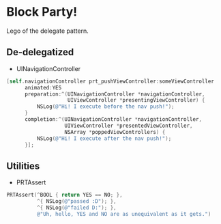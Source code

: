 # Block Party!
Lego of the delegate pattern.

## De-delegatized
- UINavigationController
```objective-c
[self.navigationController prt_pushViewController:someViewController
      animated:YES
      preparation:^(UINavigationController *navigationController,
                    UIViewController *presentingViewController) {
          NSLog(@"Hi! I execute before the nav push!");
      }
      completion:^(UINavigationController *navigationController,
                   UIViewController *presentedViewController,
                   NSArray *poppedViewControllers) {
          NSLog(@"Hi! I execute after the nav push!");
      }];
```

## Utilities
- PRTAssert
```objective-c
PRTAssert(^BOOL { return YES == NO; },
          ^{ NSLog(@"passed :D"); },
          ^{ NSLog(@"failed D:"); },
          @"Uh, hello, YES and NO are as unequivalent as it gets.")
